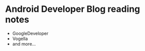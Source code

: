 Android Developer Blog reading notes
=====================================
+ GoogleDeveloper
+ Vogella
+ and more...
